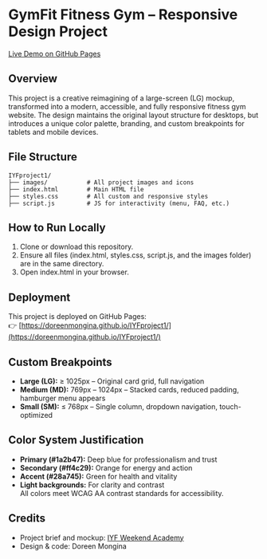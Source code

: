 # GymFit Fitness Gym – Responsive Design Project

[Live Demo on GitHub Pages](https://doreenmongina.github.io/IYFproject1/)

## Overview

This project is a creative reimagining of a large-screen (LG) mockup, transformed into a modern, accessible, and fully responsive fitness gym website. The design maintains the original layout structure for desktops, but introduces a unique color palette, branding, and custom breakpoints for tablets and mobile devices.

## File Structure

```
IYFproject1/
├── images/           # All project images and icons
├── index.html        # Main HTML file
├── styles.css        # All custom and responsive styles
├── script.js         # JS for interactivity (menu, FAQ, etc.)
```

## How to Run Locally

1. Clone or download this repository.
2. Ensure all files (index.html, styles.css, script.js, and the images folder) are in the same directory.
3. Open index.html in your browser.

## Deployment

This project is deployed on GitHub Pages:  
👉 [https://doreenmongina.github.io/IYFproject1/](https://doreenmongina.github.io/IYFproject1/)

## Custom Breakpoints

- **Large (LG):** ≥ 1025px – Original card grid, full navigation
- **Medium (MD):** 769px – 1024px – Stacked cards, reduced padding, hamburger menu appears
- **Small (SM):** ≤ 768px – Single column, dropdown navigation, touch-optimized

## Color System Justification

- **Primary (#1a2b47):** Deep blue for professionalism and trust
- **Secondary (#ff4c29):** Orange for energy and action
- **Accent (#28a745):** Green for health and vitality
- **Light backgrounds:** For clarity and contrast  
All colors meet WCAG AA contrast standards for accessibility.

## Credits

- Project brief and mockup: [IYF Weekend Academy](https://github.com/Chacha-A-Chacha/IYF-weekend_academy/blob/main/Final_Project.md)
- Design & code: Doreen Mongina


